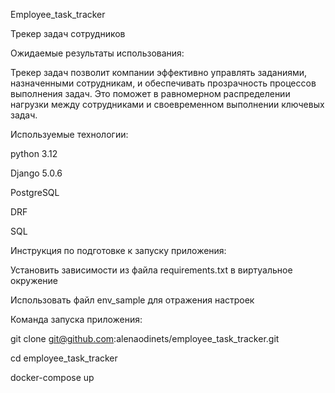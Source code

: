 Employee_task_tracker

Трекер задач сотрудников

Ожидаемые результаты использования:

Трекер задач позволит компании эффективно управлять заданиями, назначенными сотрудникам, и обеспечивать прозрачность процессов выполнения задач. Это поможет в равномерном распределении нагрузки между сотрудниками и своевременном выполнении ключевых задач.

Используемые технологии:

python 3.12

Django 5.0.6

PostgreSQL

DRF

SQL


Инструкция по подготовке к запуску приложения:

Установить зависимости из файла requirements.txt в виртуальное окружение

Использовать файл env_sample для отражения настроек


Команда запуска приложения:

git clone git@github.com:alenaodinets/employee_task_tracker.git

cd employee_task_tracker

docker-compose up
